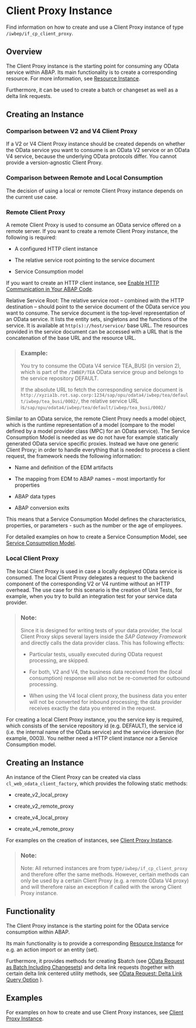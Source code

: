 <!-- loio079517fdf9f74e5b8bbd42377991c8e6 -->

# Client Proxy Instance

Find information on how to create and use a Client Proxy instance of type `/iwbep/if_cp_client_proxy`.



<a name="loio079517fdf9f74e5b8bbd42377991c8e6__section_pwm_ytm_rsb"/>

## Overview

The Client Proxy instance is the starting point for consuming any OData service within ABAP. Its main functionality is to create a corresponding resource. For more information, see [Resource Instance](resource-instance-25e2e3d.md).

Furthermore, it can be used to create a batch or changeset as well as a delta link requests.



<a name="loio079517fdf9f74e5b8bbd42377991c8e6__section_zz1_q5m_rsb"/>

## Creating an Instance



### Comparison between V2 and V4 Client Proxy

If a V2 or V4 Client Proxy instance should be created depends on whether the OData service you want to consume is an OData V2 service or an OData V4 service, because the underlying OData protocols differ. You cannot provide a version-agnostic Client Proxy.



### Comparison between Remote and Local Consumption

The decision of using a local or remote Client Proxy instance depends on the current use case.



### Remote Client Proxy

A remote Client Proxy is used to consume an OData service offered on a remote server. If you want to create a remote Client Proxy instance, the following is required:

-   A configured HTTP client instance

-   The relative service root pointing to the service document

-   Service Consumption model


If you want to create an HTTP client instance, see [Enable HTTP Communication in Your ABAP Code](https://help.sap.com/viewer/65de2977205c403bbc107264b8eccf4b/Cloud/en-US/cef1ada754154d11b5701ab60e6ab412.html?q=Enable%20HTTP%20Communication%20in%20Your%20ABAP%20Code).

Relative Service Root: The relative service root – combined with the HTTP destination – should point to the service document of the OData service you want to consume. The service document is the top-level representation of an OData service. It lists the entity sets, singletons and the functions of the service. It is available at `http(s)://host/service/` base URL. The resources provided in the service document can be accessed with a URL that is the concatenation of the base URL and the resource URL.

> ### Example:  
> You try to consume the OData V4 service TEA\_BUSI \(in version 2\), which is part of the `/IWBEP/TEA` OData service group and belongs to the service repository DEFAULT.
> 
> If the absolute URL to fetch the corresponding service document is `http://xyzia1b.rot.sap.corp:1234/sap/opu/odata4/iwbep/tea/default/iwbep/tea_busi/0002/`, the relative service URL is`/sap/opu/odata4/iwbep/tea/default/iwbep/tea_busi/0002/`

Similar to an OData service, the remote Client Proxy needs a model object, which is the runtime representation of a model \(compare to the model defined by a model provider class \(MPC\) for an OData service\). The Service Consumption Model is needed as we do not have for example statically generated OData service specific proxies. Instead we have one generic Client Proxy; in order to handle everything that is needed to process a client request, the framework needs the following information:

-   Name and definition of the EDM artifacts

-   The mapping from EDM to ABAP names – most importantly for properties

-   ABAP data types

-   ABAP conversion exits


This means that a Service Consumption Model defines the characteristics, properties, or parameters - such as the number or the age of employees.

For detailed examples on how to create a Service Consumption Model, see [Service Consumption Model](service-consumption-model-ed5d88e.md).



### Local Client Proxy

The local Client Proxy is used in case a locally deployed OData service is consumed. The local Client Proxy delegates a request to the backend component of the corresponding V2 or V4 runtime without an HTTP overhead. The use case for this scenario is the creation of Unit Tests, for example, when you try to build an integration test for your service data provider.

> ### Note:  
> Since it is designed for writing tests of your data provider, the local Client Proxy skips several layers inside the *SAP Gateway Framework* and directly calls the data provider class. This has following effects:
> 
> -   Particular tests, usually executed during OData request processing, are skipped.
> 
> -   For both, V2 and V4, the business data received from the \(local consumption\) response will also not be re-converted for outbound processing.
> 
> -   When using the V4 local client proxy, the business data you enter will not be converted for inbound processing; the data provider receives exactly the data you entered in the request.

For creating a local Client Proxy instance, you the service key is required, which consists of the service repository id \(e.g. DEFAULT\), the service id \(i.e. the internal name of the OData service\) and the service idversion \(for example, 0003\). You neither need a HTTP client instance nor a Service Consumption model.



<a name="loio079517fdf9f74e5b8bbd42377991c8e6__section_bkn_3dn_rsb"/>

## Creating an Instance

An instance of the Client Proxy can be created via class `cl_web_odata_client_factory`, which provides the following static methods:

-   create\_v2\_local\_proxy

-   create\_v2\_remote\_proxy

-   create\_v4\_local\_proxy

-   create\_v4\_remote\_proxy


For examples on the creation of instances, see [Client Proxy Instance](client-proxy-instance-7984f71.md).

> ### Note:  
> Note: All returned instances are from type`/iwbep/if_cp_client_proxy` and therefore offer the same methods. However, certain methods can only be used by a certain Client Proxy \(e.g. a remote OData V4 proxy\) and will therefore raise an exception if called with the wrong Client Proxy instance.



<a name="loio079517fdf9f74e5b8bbd42377991c8e6__section_j3x_fjn_rsb"/>

## Functionality

The Client Proxy instance is the starting point for the OData service consumption within ABAP.

Its main functionality is to provide a corresponding [Resource Instance](resource-instance-25e2e3d.md) for e.g. an action import or an entity \(set\).

Furthermore, it provides methods for creating $batch \(see [OData Request as Batch Including Changesets](odata-request-as-batch-including-changesets-fc10253.md)\) and delta link requests \(together with certain delta link centered utility methods, see [OData Request: Delta Link Query Option](odata-request-delta-link-query-option-9dff06d.md) \).



<a name="loio079517fdf9f74e5b8bbd42377991c8e6__section_fvc_g3n_rsb"/>

## Examples

For examples on how to create and use Client Proxy instances, see [Client Proxy Instance](client-proxy-instance-7984f71.md).

